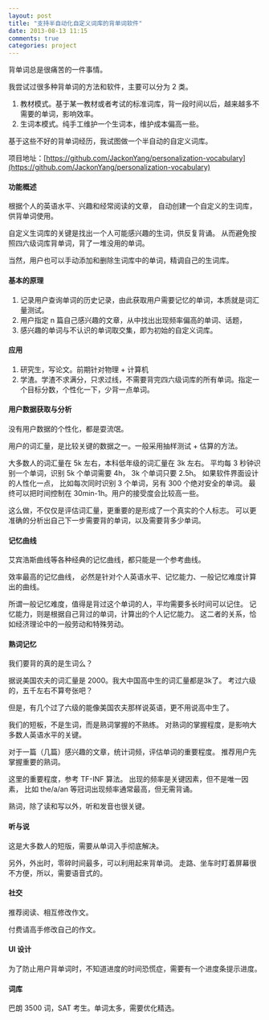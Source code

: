 ```yaml
---
layout: post
title: "支持半自动化自定义词库的背单词软件"
date: 2013-08-13 11:15
comments: true
categories: project
---
```


背单词总是很痛苦的一件事情。

我尝试过很多种背单词的方法和软件，主要可以分为 2 类。

1. 教材模式。基于某一教材或者考试的标准词库，背一段时间以后，越来越多不需要的单词，影响效率。
2. 生词本模式。纯手工维护一个生词本，维护成本偏高一些。

基于这些不好的背单词经历，我试图做一个半自动的自定义词库。

项目地址：[https://github.com/JackonYang/personalization-vocabulary](https://github.com/JackonYang/personalization-vocabulary)

<!--more-->

#### 功能概述

根据个人的英语水平、兴趣和经常阅读的文章，
自动创建一个自定义的生词库，供背单词使用。

自定义生词库的关键是找出一个人可能感兴趣的生词，供反复背诵。
从而避免按照四六级词库背单词，背了一堆没用的单词。

当然，用户也可以手动添加和删除生词库中的单词，精调自己的生词库。

#### 基本的原理

1. 记录用户查询单词的历史记录，由此获取用户需要记忆的单词，本质就是词汇量测试。
2. 用户指定 n 篇自己感兴趣的文章，从中找出出现频率偏高的单词、话题，
3. 感兴趣的单词与不认识的单词取交集，即为初始的自定义词库。

#### 应用

1. 研究生，写论文。前期针对物理 + 计算机
2. 学渣。学渣不求满分，只求过线，不需要背完四六级词库的所有单词。指定一个目标分数，个性化一下，少背一点单词。

#### 用户数据获取与分析

没有用户数据的个性化，都是耍流氓。

用户的词汇量，是比较关键的数据之一。一般采用抽样测试 + 估算的方法。

大多数人的词汇量在 5k 左右，本科低年级的词汇量在 3k 左右。
平均每 3 秒钟识别一个单词，识别 5k 个单词需要 4h， 3k 个单词只要 2.5h。
如果软件界面设计的人性化一点，
比如每次同时识别 3 个单词，另有 300 个绝对安全的单词。
最终可以把时间控制在 30min-1h。用户的接受度会比较高一些。

这么做，不仅仅是评估词汇量，更重要的是形成了一个真实的个人标志。
可以更准确的分析出自己下一步需要背的单词，以及需要背多少单词。

#### 记忆曲线

艾宾浩斯曲线等各种经典的记忆曲线，都只能是一个参考曲线。

效率最高的记忆曲线，
必然是针对个人英语水平、记忆能力、一般记忆难度计算出的曲线。

所谓一般记忆难度，值得是背过这个单词的人，平均需要多长时间可以记住。
记忆能力，则是根据自己背过的单词，计算出的个人记忆能力。
这二者的关系，恰如经济理论中的一般劳动和特殊劳动。

#### 熟词记忆

我们要背的真的是生词么？

据说美国农夫的词汇量是 2000。我大中国高中生的词汇量都是3k了。
考过六级的，五千左右不算夸张吧？

但是，有几个过了六级的能像美国农夫那样说英语，更不用说高中生了。

我们的短板，不是生词，而是熟词掌握的不熟练。
对熟词的掌握程度，是影响大多数人英语水平的关键。

对于一篇（几篇）感兴趣的文章，统计词频，评估单词的重要程度。
推荐用户先掌握重要的熟词。

这里的重要程度，参考 TF-INF 算法。
出现的频率是关键因素，但不是唯一因素，
比如 the/a/an 等冠词出现频率通常最高，但无需背诵。

熟词，除了读和写以外，听和发音也很关键。

#### 听与说

这是大多数人的短版，需要从单词入手彻底解决。

另外，外出时，零碎时间最多，可以利用起来背单词。
走路、坐车时盯着屏幕很不方便，所以，需要语音式的。

#### 社交

推荐阅读、相互修改作文。

付费请高手修改自己的作文。

#### UI 设计

为了防止用户背单词时，不知道进度的时间恐慌症，需要有一个进度条提示进度。

#### 词库

巴朗 3500 词，SAT 考生。单词太多，需要优化精选。
